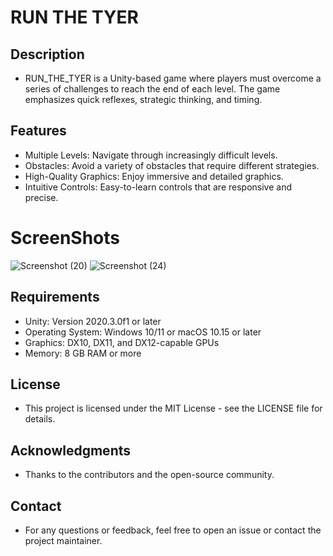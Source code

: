 # RUN THE TYER

## Description

- RUN_THE_TYER is a Unity-based game where players must overcome a series of challenges to reach the end of each level. The game emphasizes quick reflexes, strategic thinking, and timing.

## Features

- Multiple Levels: Navigate through increasingly difficult levels.
- Obstacles: Avoid a variety of obstacles that require different strategies.
- High-Quality Graphics: Enjoy immersive and detailed graphics.
- Intuitive Controls: Easy-to-learn controls that are responsive and precise.

# ScreenShots
![Screenshot (20)](https://github.com/user-attachments/assets/571dfdfa-a698-439c-92a0-df49e23d8fa0)
![Screenshot (24)](https://github.com/user-attachments/assets/4a84acde-1882-452c-a76d-d3b1e719fd59)

## Requirements

- Unity: Version 2020.3.0f1 or later
- Operating System: Windows 10/11 or macOS 10.15 or later
- Graphics: DX10, DX11, and DX12-capable GPUs
- Memory: 8 GB RAM or more
  
## License

- This project is licensed under the MIT License - see the LICENSE file for details.
  
## Acknowledgments

- Thanks to the contributors and the open-source community.
  
## Contact

- For any questions or feedback, feel free to open an issue or contact the project maintainer.
